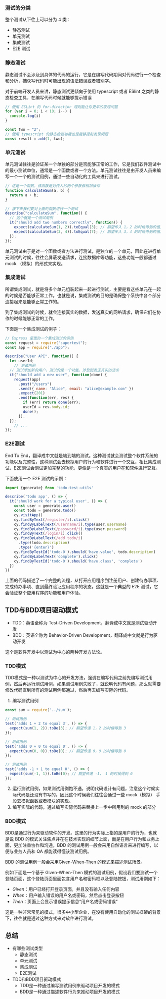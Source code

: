 ### 测试的分类

整个测试从下往上可以分为 4 类：

- 静态测试
- 单元测试
- 集成测试
- E2E 测试



### 静态测试

静态测试不会涉及到具体的代码的运行，它是在编写代码期间对代码进行一个检查和分析，捕获写代码时可能出现的语法错误或者错别字。

对于前端开发人员来讲，静态测试更倾向于使用 typescript 或者 ESlint 之类的静态检查工具，在编写代码时候就能够提示错误

```js
// 使用 ESLint 的 for-direction 规则能让你更早的发现问题
for (var i = 0; i < 10; i--) {
  console.log(i)
}

const two = "2";
// 使用 typescript 的静态检查功能也是能够提前发现问题
const result = add(1, two);
```



### 单元测试

单元测试往往是验证某一个单独的部分是否能够正常的工作，它是我们软件测试中的最小测试单位，通常是一个函数或者一个方法。单元测试往往是由开发人员来编写一个一个的测试用例，通过一些自动化的工具来进行测试。

```js
// 这是一个函数，该函数是对传入的两个参数做相加操作
function calculateSum(a, b) {
  return a + b;
}

// 接下来我们要对上面的函数进行一个测试
describe("calculateSum", function() {
  // 这个就是一个测试用例
  it("should add two numbers correctly", function() {
    expect(calculateSum(1, 2)).toEqual(3); // 期望传入 1，2 的时候得到的值为 3 
    expect(calculateSum(3, 4)).toEqual(7); // 期望传入 3，4 的时候得到的值为 7
  });
});
```

单元测试由于是对一个函数或者方法进行测试，是独立的一个单元，因此在进行单元测试的时候，往往会屏蔽发送请求，连接数据库等功能，这些功能一般都通过 mock （模拟）的形式来实现。



### 集成测试

所谓集成测试，就是将多个单元组装起来一起进行测试，主要是看这些单元在一起的时候是否能够正常工作，也就是说，集成测试的目的是确保整个系统中各个部分连接起来是能够正常工作的。

到了集成测试的时候，就会连接真实的数据，发送真实的网络请求，确保它们在协作的时候能够正常的工作。

下面是一个集成测试的例子：

```js
// Express 里面的一个集成测试的示例
const request = require("supertest");
const app = require("./app");

describe("User API", function() {
  let userId;
	// 测试用例
  // 测试添加新的用户，测试的是一个功能，涉及到发送真实的请求
  it("should add a new user", function(done) {
    request(app)
      .post("/users")
      .send({ name: "Alice", email: "alice@example.com" })
      .expect(201)
      .end(function(err, res) {
        if (err) return done(err);
        userId = res.body.id;
        done();
      });
  });
	// ...
});
```



### E2E测试

End To End，翻译成中文就是端到端的测试。这种测试就会测试整个软件系统的功能以及完整性，这种测试会去模拟用户的行为和软件进行一个交互，相比集成测试，E2E测试会测试更加完整的功能，更像是一个真实的用户在和软件进行交互。

下面使用一个 E2E 测试的示例：

```js
import {generate} from 'todo-test-utils'

describe('todo app', () => {
  it('should work for a typical user', () => {
    const user = generate.user()
    const todo = generate.todo()
    cy.visitApp()
    cy.findByText(/register/i).click()
    cy.findByLabelText(/username/i).type(user.username)
    cy.findByLabelText(/password/i).type(user.password)
    cy.findByText(/login/i).click()
    cy.findByLabelText(/add todo/i)
      .type(todo.description)
      .type('{enter}')
    cy.findByTestId('todo-0').should('have.value', todo.description)
    cy.findByLabelText('complete').click()
    cy.findByTestId('todo-0').should('have.class', 'complete')
  })
})
```

上面的代码描述了一个完整的流程，从打开应用程序到注册用户、创建待办事项、完成待办事项、直到最终验证应用程序的状态，这就是一个典型的 E2E 测试，它会验证整个应用程序的功能和用户体验。



## TDD与BDD项目驱动模式

- TDD：英语全称为 Test-Driven Development，翻译成中文就是测试驱动开发
- BDD：英语全称为 Behavior-Driven Development，翻译成中文就是行为驱动开发

这个是软件开发中以测试为中心的两种开发方法论。



### TDD模式

TDD模式是一种以测试为中心的开发方法，强调在编写代码之前先编写测试用例，然后再运行测试用例，如果测试用例失败了，就说明代码有问题，那么就需要修改代码直到所有的测试用例都通过，然后再去编写实际的代码。

1. 编写测试用例

```js
const sum = require('../sum');

// 测试用例
test('adds 1 + 2 to equal 3', () => {
  expect(sum(1, 2)).toBe(3); // 期望传递 1，2 的时候得到 3
});

// 测试用例
test('adds 0 + 0 to equal 0', () => {
  expect(sum(0, 0)).toBe(0); // 期望传递 0，0 的时候得到 0
});

// 测试用例
test('adds -1 + 1 to equal 0', () => {
  expect(sum(-1, 1)).toBe(0); // 期望传递 -1， 1 的时候得到 0
});
```



2. 运行测试用例，如果测试用例跑不通，说明代码设计有问题，注意这个时候实际代码是还没有书写的，因此这个时候我们往往会通过一些 mock（模拟） 手段去模拟函数或者模块的实现。
3. 编写实际的代码，通过编写实际代码来替换上一步中所用到的 mock 的部分



### BDD模式

BDD是通过行为来驱动软件的开发。这里的行为实际上指的是用户的行为，也就是说 BDD 的模式关注焦点并在在技术实现的细节上面，而是在用户行为和业务上面，更加注重协作和沟通，BDD 的测试用例一般会采用自然语言来进行编写，以便与业务人员和 QA 都能读得懂该测试用例。

BDD 的测试用例一般会采用Given-When-Then 的模式来描述测试场景。

例如下面是一个基于 Given-When-Then 模式的测试用例，假设我们要测试一个登陆页面，这个登陆页面里面包含用户名和密码框以及登陆按钮，测试用例如下：

- *Given*：用户已经打开登录页面，并且没有输入任何内容
- *When*：用户输入错误的用户名或密码，然后点击登录按钮
- *Then*：页面上会显示错误提示信息“用户名或密码错误”

这是一种非常常见的模式，很多中小型企业，在没有使用自动化的测试框架的背景下，往往就是通过这种方式来对软件进行测试。



## 总结

- 有哪些测试类型
  - 静态测试
  - 单元测试
  - 集成测试
  - E2E测试
- TDD和BDD项目驱动模式
  - TDD是一种通过编写测试用例来驱动项目开发的模式
  - BDD是一种通过描述软件行为来推动项目开发的模式